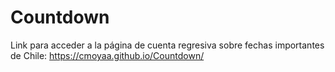 # Countdown

Link para acceder a la página de cuenta regresiva sobre fechas importantes de Chile: https://cmoyaa.github.io/Countdown/
